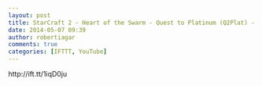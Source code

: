 ```yaml
---
layout: post
title: StarCraft 2 - Heart of the Swarm - Quest to Platinum (Q2Plat) - May 17th 2014
date: 2014-05-07 09:39
author: robertiagar
comments: true
categories: [IFTTT, YouTube]
---
```

<div>http://ift.tt/1iqD0ju</div>
